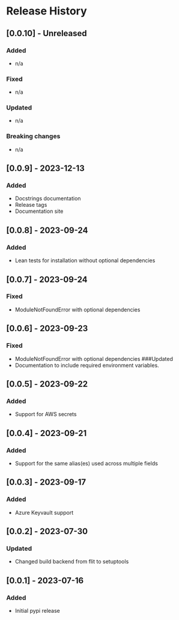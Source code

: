 # Release History

## [0.0.10] - Unreleased
### Added
* n/a
### Fixed
* n/a
### Updated
* n/a
### Breaking changes
* n/a

## [0.0.9] - 2023-12-13
### Added
* Docstrings documentation
* Release tags
* Documentation site

## [0.0.8] - 2023-09-24
### Added
* Lean tests for installation without optional dependencies

## [0.0.7] - 2023-09-24
### Fixed
* ModuleNotFoundError with optional dependencies

## [0.0.6] - 2023-09-23
### Fixed
* ModuleNotFoundError with optional dependencies
###Updated
* Documentation to include required environment variables.

## [0.0.5] - 2023-09-22
### Added
* Support for AWS secrets

## [0.0.4] - 2023-09-21
### Added
* Support for the same alias(es) used across multiple fields

## [0.0.3] - 2023-09-17
### Added
* Azure Keyvault support

## [0.0.2] - 2023-07-30
### Updated
* Changed build backend from flit to setuptools

## [0.0.1] - 2023-07-16
### Added
* Initial pypi release
